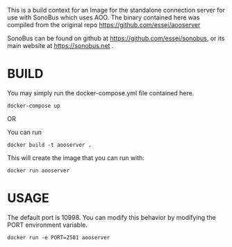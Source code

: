 This is a build context for an Image for the standalone connection server for use with SonoBus which uses AOO. 
The binary contained here was compiled from the original repo https://github.com/essej/aooserver 

SonoBus can be found on github at https://github.com/essej/sonobus, or its
main website at https://sonobus.net .

# BUILD

You may simply run the docker-compose.yml file contained here.

    docker-compose up

OR

You can run

    docker build -t aooserver .

This will create the image that you can run with:

    docker run aooserver

# USAGE

The default port is 10998. You can modify this behavior by modifying the PORT environment variable.

    docker run -e PORT=2501 aooserver
